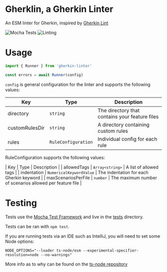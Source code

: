# Gherklin, a Gherkin Linter

An ESM linter for Gherkin, inspired by [Gherkin Lint](https://github.com/gherkin-lint/gherkin-lint)

![Mocha Tests](https://github.com/cjmarkham/gherkin-lint/actions/workflows/tests.yml/badge.svg)
![Linting](https://github.com/cjmarkham/gherkin-lint/actions/workflows/linting.yml/badge.svg)

# Usage

```typescript
import { Runner } from 'gherkin-linter'

const errors = await Runner(config)
```

`config` is general configuration for the linter and supports the following values:

| Key                 | Type                    | Description                                              |
|---------------------|-------------------------|----------------------------------------------------------|
| directory           | `string`                | The directory that contains your feature files           |
| customRulesDir      | `string`                | A directory containing custom rules                      |
| rules               | `RuleConfiguration`     | Individual config for each rule                          |

RuleConfiguration supports the following values:

| Key                 | Type                    | Description                                              |
| allowedTags         | `Array<string>`         | A list of allowed tags                                   |
| indentation         | `NumericalKeywordValue` | The indentation for each Gherkin keyword                 |
| maxScenariosPerFile | `number`                | The maximum number of scenarios allowed per feature file |


# Testing

Tests use the [Mocha Test Framework](https://mochajs.org/) and live in the [tests](./tests) directory.

Tests can be ran with `npm test`.

If you are running tests via an IDE such as IntelliJ, you will need to set some Node options:

```shell
NODE_OPTIONS="--loader ts-node/esm --experimental-specifier-resolution=node --no-warnings"
```

More info as to why can be found on the [ts-node repository](https://github.com/TypeStrong/ts-node/issues/1007)
